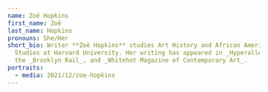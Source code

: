 ```yaml
---
name: Zoë Hopkins
first_name: Zoë
last_name: Hopkins
pronouns: She/Her
short_bio: Writer **Zoë Hopkins** studies Art History and African American
  Studies at Harvard University. Her writing has appeared in _Hyperallergic_,
  the _Brooklyn Rail_, and _Whitehot Magazine of Contemporary Art_.
portraits:
  - media: 2021/12/zoe-hopkins
---
```

